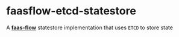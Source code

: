 # faasflow-etcd-statestore
A **[faas-flow](https://github.com/s8sg/faas-flow)** statestore implementation that uses `ETCD` to store state
